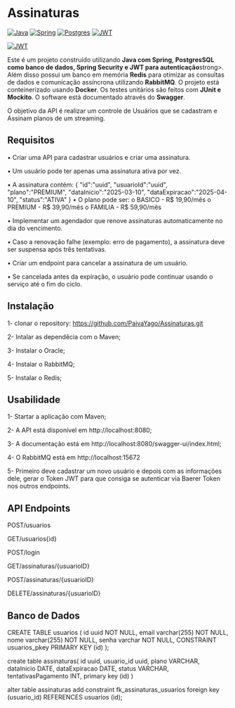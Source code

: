 # Assinaturas

<p dir="auto"><a target="_blank" rel="noopener noreferrer nofollow" href="https://camo.githubusercontent.com/bea90da226e09b503e6c8fde824f4816b98dcf30cd31e803006bf6335af06890/68747470733a2f2f696d672e736869656c64732e696f2f62616467652f6a6176612d2532334544384230302e7376673f7374796c653d666f722d7468652d6261646765266c6f676f3d6f70656e6a646b266c6f676f436f6c6f723d7768697465"><img src="https://camo.githubusercontent.com/bea90da226e09b503e6c8fde824f4816b98dcf30cd31e803006bf6335af06890/68747470733a2f2f696d672e736869656c64732e696f2f62616467652f6a6176612d2532334544384230302e7376673f7374796c653d666f722d7468652d6261646765266c6f676f3d6f70656e6a646b266c6f676f436f6c6f723d7768697465" alt="Java" data-canonical-src="https://img.shields.io/badge/java-%23ED8B00.svg?style=for-the-badge&amp;logo=openjdk&amp;logoColor=white" style="max-width: 100%;"></a>
<a target="_blank" rel="noopener noreferrer nofollow" href="https://camo.githubusercontent.com/9ee242f2c2b1eb587f7e42704b3a0629082aac88f66fff96d34723f777b07775/68747470733a2f2f696d672e736869656c64732e696f2f62616467652f737072696e672d2532333644423333462e7376673f7374796c653d666f722d7468652d6261646765266c6f676f3d737072696e67266c6f676f436f6c6f723d7768697465"><img src="https://camo.githubusercontent.com/9ee242f2c2b1eb587f7e42704b3a0629082aac88f66fff96d34723f777b07775/68747470733a2f2f696d672e736869656c64732e696f2f62616467652f737072696e672d2532333644423333462e7376673f7374796c653d666f722d7468652d6261646765266c6f676f3d737072696e67266c6f676f436f6c6f723d7768697465" alt="Spring" data-canonical-src="https://img.shields.io/badge/spring-%236DB33F.svg?style=for-the-badge&amp;logo=spring&amp;logoColor=white" style="max-width: 100%;"></a>
<a target="_blank" rel="noopener noreferrer nofollow" href="https://camo.githubusercontent.com/544022edf8369d944e68802fc043b0268484709e334d23db2882590aeae296cb/68747470733a2f2f696d672e736869656c64732e696f2f62616467652f706f7374677265732d2532333331363139322e7376673f7374796c653d666f722d7468652d6261646765266c6f676f3d706f737467726573716c266c6f676f436f6c6f723d7768697465"><img src="https://camo.githubusercontent.com/544022edf8369d944e68802fc043b0268484709e334d23db2882590aeae296cb/68747470733a2f2f696d672e736869656c64732e696f2f62616467652f706f7374677265732d2532333331363139322e7376673f7374796c653d666f722d7468652d6261646765266c6f676f3d706f737467726573716c266c6f676f436f6c6f723d7768697465" alt="Postgres" data-canonical-src="https://img.shields.io/badge/postgres-%23316192.svg?style=for-the-badge&amp;logo=postgresql&amp;logoColor=white" style="max-width: 100%;"></a>
<a target="_blank" rel="noopener noreferrer nofollow" href="https://camo.githubusercontent.com/6eff46a364eba690cb91a9f40084d97f96bf95699f3cb7722125dc1dc324fde1/68747470733a2f2f696d672e736869656c64732e696f2f62616467652f4a57542d626c61636b3f7374796c653d666f722d7468652d6261646765266c6f676f3d4a534f4e253230776562253230746f6b656e73"><img src="https://camo.githubusercontent.com/6eff46a364eba690cb91a9f40084d97f96bf95699f3cb7722125dc1dc324fde1/68747470733a2f2f696d672e736869656c64732e696f2f62616467652f4a57542d626c61636b3f7374796c653d666f722d7468652d6261646765266c6f676f3d4a534f4e253230776562253230746f6b656e73" alt="JWT" data-canonical-src="https://img.shields.io/badge/JWT-black?style=for-the-badge&amp;logo=JSON%20web%20tokens" style="max-width: 100%;"></a></p>
<a target="_blank" rel="noopener noreferrer nofollow" href="68747470733a2f2f696d672e736869656c64732e696f2f62616467652f72656469732d2532334444303033312e7376673f7374796c653d666f722d7468652d6261646765266c6f676f3d7265646973266c6f676f436f6c6f723d7768697465"><img src="68747470733a2f2f696d672e736869656c64732e696f2f62616467652f72656469732d2532334444303033312e7376673f7374796c653d666f722d7468652d6261646765266c6f676f3d7265646973266c6f676f436f6c6f723d7768697465" alt="JWT" data-canonical-src="[https://img.shields.io/badge/JWT-black?style=for-the-badge&amp;logo=JSON%20web%20tokens](https://img.shields.io/badge/redis-%23DD0031.svg?style=for-the-badge&logo=redis&logoColor=white)" style="max-width: 100%;"></a></p>

<p dir="auto">Este é um projeto construído utilizando <strong>Java com Spring, PostgresSQL como banco de dados, Spring Security e JWT para autenticação</strong>strong>. Além disso possui um banco em memória <strong>Redis</strong> para otimizar as consultas de dados e comunicação assíncrona utilizando <strong>RabbitMQ</strong>. O projeto está conteinerizado usando <strong>Docker</strong>. Os testes unitários são feitos com <strong>JUnit e Mockito</strong>. O software está documentado através do <strong>Swagger</strong>.</p>

<p dir="auto">O objetivo da API é realizar um controle de Usuários que se cadastram e Assinam planos de um streaming.</p>

## Requisitos
• Criar uma API para cadastrar usuários e criar uma assinatura.

• Um usuário pode ter apenas uma assinatura ativa por vez.

• A assinatura contém:
{
"id":"uuid",
"usuarioId":"uuid",
"plano":"PREMIUM",
"dataInicio":"2025-03-10",
"dataExpiracao":"2025-04-10",
"status":"ATIVA"
}
• O plano pode ser:
o BASICO - R$ 19,90/mês
o PREMIUM - R$ 39,90/mês
o FAMILIA - R$ 59,90/mês

• Implementar um agendador que renove assinaturas automaticamente no
dia do vencimento.

• Caso a renovação falhe (exemplo: erro de pagamento), a assinatura deve
ser suspensa após três tentativas.

• Criar um endpoint para cancelar a assinatura de um usuário.

• Se cancelada antes da expiração, o usuário pode continuar usando o
serviço até o fim do ciclo.

## Instalação
1- clonar o repository:
https://github.com/PaivaYago/Assinaturas.git

2- Intalar as dependêcia com o Maven;

3- Instalar o Oracle;

4- Instalar o RabbitMQ;

5- Instalar o Redis;

## Usabilidade
1- Startar a aplicação com Maven;

2- A API está disponível em http://localhost:8080;

3- A documentação está em http://localhost:8080/swagger-ui/index.html;

4- O RabbitMQ está em http://localhost:15672

5- Primeiro deve cadastrar um novo usuário e depois com as informações dele, gerar o Token JWT para que consiga se autenticar via Baerer Token nos outros endpoints.

## API Endpoints
POST/usuarios

GET/usuarios{id}

POST/login

GET/assinaturas/{usuarioID}

POST/assinaturas/{usuarioID}

DELETE/assinaturas/{usuarioID}

## Banco de Dados

CREATE TABLE usuarios (
	id uuid NOT NULL,
	email varchar(255) NOT NULL,
	nome varchar(255) NOT NULL,
	senha varchar NOT NULL,
	CONSTRAINT usuarios_pkey PRIMARY KEY (id)
);

create table assinaturas(
id uuid,
usuario_id uuid,
plano VARCHAR,
dataInicio DATE,
dataExpiracao DATE,
status VARCHAR,
tentativasPagamento INT,
primary key (id)
)

alter table assinaturas 
    add constraint fk_assinaturas_usuarios
    foreign key (usuario_id) 
    REFERENCES usuarios (id);



